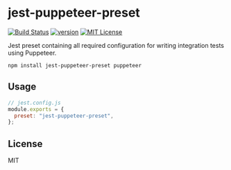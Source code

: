 # jest-puppeteer-preset

[![Build Status][build-badge]][build]
[![version][version-badge]][package]
[![MIT License][license-badge]][license]

Jest preset containing all required configuration for writing integration tests using Puppeteer.

```
npm install jest-puppeteer-preset puppeteer
```

## Usage

```js
// jest.config.js
module.exports = {
  preset: "jest-puppeteer-preset",
};
```

## License

MIT

[build-badge]: https://img.shields.io/travis/smooth-code/jest-puppeteer.svg?style=flat-square
[build]: https://travis-ci.org/smooth-code/jest-puppeteer
[version-badge]: https://img.shields.io/npm/v/jest-puppeteer-preset.svg?style=flat-square
[package]: https://www.npmjs.com/package/jest-puppeteer-preset
[license-badge]: https://img.shields.io/npm/l/jest-puppeteer-preset.svg?style=flat-square
[license]: https://github.com/smooth-code/jest-puppeteer/blob/master/LICENSE
